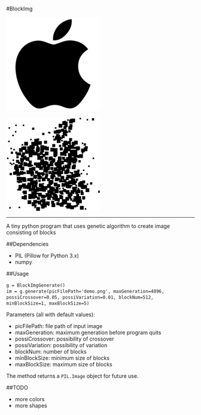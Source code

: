 #BlockImg

![image](https://github.com/EricWen229/BlockImg/raw/master/demo.png)

![image](https://github.com/EricWen229/BlockImg/raw/master/blockImg.png)

---

A tiny python program that uses genetic algorithm to create image consisting of blocks

##Dependencies

* PIL (Pillow for Python 3.x)
* numpy

##Usage

    g = BlockImgGenerate()
    im = g.generate(picFilePath='demo.png', maxGeneration=4096, possiCrossover=0.05, possiVariation=0.01, blockNum=512, minBlockSize=1, maxBlockSize=5)

Parameters (all with default values):

* picFilePath: file path of input image
* maxGeneration: maximum generation before program quits
* possiCrossover: possibility of crossover
* possiVariation: possibility of variation
* blockNum: number of blocks
* minBlockSize: minimum size of blocks
* maxBlockSize: maximum size of blocks

The method returns a `PIL.Image` object for future use.

##TODO

* more colors
* more shapes

